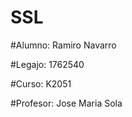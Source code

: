 # SSL
#Alumno: Ramiro Navarro 

#Legajo: 1762540

#Curso: K2051

#Profesor: Jose Maria Sola
    
    
    
    

